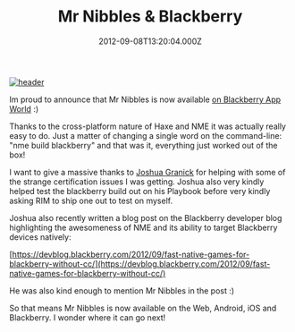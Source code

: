 ﻿---
coverImage: /images/fallback-post-header.png
date: "2012-09-08T13:20:04.000Z"
tags: []
title: Mr Nibbles & Blackberry
oldUrl: /mr-nibbles/mr-nibbles-blackberry
---

[![](https://www.mikecann.blog/wp-content/uploads/2012/09/header1.jpg "header")](https://www.mikecann.blog/wp-content/uploads/2012/09/header1.jpg)

Im proud to announce that Mr Nibbles is now available [on Blackberry App World](https://appworld.blackberry.com/webstore/content/133542/?lang=en) :)

<!-- more -->

Thanks to the cross-platform nature of Haxe and NME it was actually really easy to do. Just a matter of changing a single word on the command-line: "nme build blackberry" and that was it, everything just worked out of the box!

I want to give a massive thanks to [Joshua Granick](https://www.joshuagranick.com/blog/) for helping with some of the strange certification issues I was getting. Joshua also very kindly helped test the blackberry build out on his Playbook before very kindly asking RIM to ship one out to test on myself.

Joshua also recently written a blog post on the Blackberry developer blog highlighting the awesomeness of NME and its ability to target Blackberry devices natively:

[https://devblog.blackberry.com/2012/09/fast-native-games-for-blackberry-without-cc/](https://devblog.blackberry.com/2012/09/fast-native-games-for-blackberry-without-cc/)

He was also kind enough to mention Mr Nibbles in the post :)

So that means Mr Nibbles is now available on the Web, Android, iOS and Blackberry. I wonder where it can go next!
